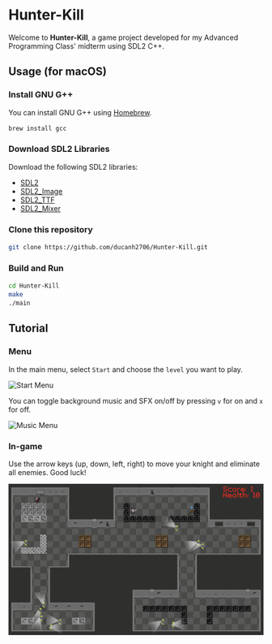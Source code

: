 # Hunter-Kill

Welcome to **Hunter-Kill**, a game project developed for my Advanced Programming Class' midterm using SDL2 C++.

## Usage (for macOS)

### Install GNU G++
You can install GNU G++ using [Homebrew](https://formulae.brew.sh/formula/gcc).

```bash
brew install gcc
```

### Download SDL2 Libraries
Download the following SDL2 libraries:
- [SDL2](https://github.com/libsdl-org/SDL/releases/tag/release-2.30.3)
- [SDL2_Image](https://github.com/libsdl-org/SDL_image/releases)
- [SDL2_TTF](https://github.com/libsdl-org/SDL_ttf/releases)
- [SDL2_Mixer](https://github.com/libsdl-org/SDL_mixer/releases)

### Clone this repository
```bash
git clone https://github.com/ducanh2706/Hunter-Kill.git
```

### Build and Run
```bash
cd Hunter-Kill
make
./main
```

## Tutorial

### Menu

In the main menu, select `Start` and choose the `level` you want to play.

![Start Menu](resources/startMenu.png)

You can toggle background music and SFX on/off by pressing `v` for on and `x` for off.

![Music Menu](resources/musicMenu.png)

### In-game

Use the arrow keys (up, down, left, right) to move your knight and eliminate all enemies. Good luck!

![In-game](resources/inGame.png)
